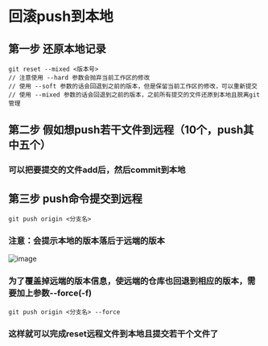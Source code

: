 # 回滚push到本地
## 第一步 还原本地记录
```
git reset --mixed <版本号>
// 注意使用 --hard 参数会抛弃当前工作区的修改
// 使用 --soft 参数的话会回退到之前的版本，但是保留当前工作区的修改，可以重新提交
// 使用 --mixed 参数的话会回退到之前的版本，之前所有提交的文件还原到本地且脱离git管理
```

## 第二步 假如想push若干文件到远程（10个，push其中五个）
### 可以把要提交的文件add后，然后commit到本地

## 第三步 push命令提交到远程
```
git push origin <分支名>
```

### 注意：会提示本地的版本落后于远端的版本 
![image](https://img-blog.csdnimg.cn/20200305132251322.png "")

### 为了覆盖掉远端的版本信息，使远端的仓库也回退到相应的版本，需要加上参数--force(-f)
```
git push origin <分支名> --force
```

### 这样就可以完成reset远程文件到本地且提交若干个文件了
